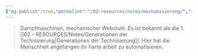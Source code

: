 ```yaml
---
{"dg-publish":true,"permalink":"/02-resources/notes/mechanisierung/","tags":["geschichte","menschheit"],"noteIcon":"","updated":"2025-07-12T13:31:41.000+02:00"}
---
```


> Dampfmaschinen, mechanischer Webstuhl. Es ist bekannt als die 1. [[02 - RESOURCES/Notes/Generationen der Technisierung\|Generationen der Technisierung]]. Hier hat die Menschheit angefangen ihr harte arbeit zu automatisieren.
> 


